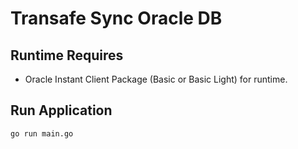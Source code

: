 # Transafe Sync Oracle DB

## Runtime Requires 
* Oracle Instant Client Package (Basic or Basic Light) for runtime.

## Run Application
```
go run main.go
```